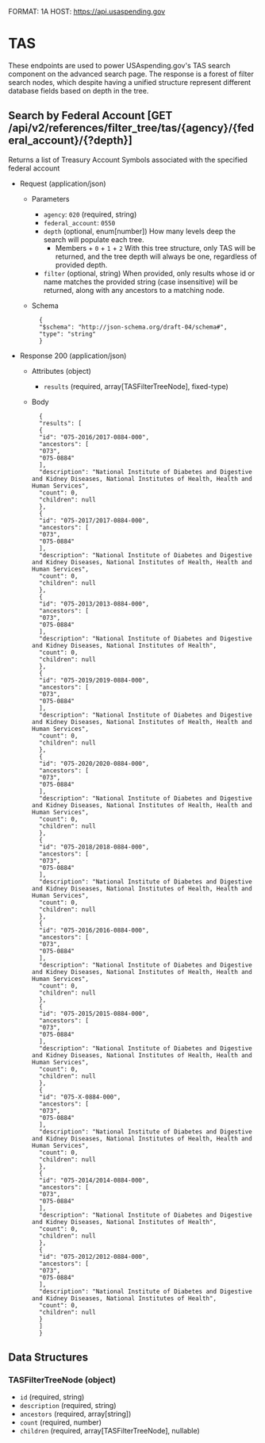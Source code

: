 FORMAT: 1A
HOST: https://api.usaspending.gov

# TAS

These endpoints are used to power USAspending.gov's TAS search component on the advanced search page.
The response is a forest of filter search nodes, which despite having a unified structure represent different
database fields based on depth in the tree.

## Search by Federal Account [GET /api/v2/references/filter_tree/tas/{agency}/{federal_account}/{?depth}]

Returns a list of Treasury Account Symbols associated with the specified federal account
+ Request (application/json)
    + Parameters
        + `agency`: `020` (required, string) 
        + `federal_account`: `0550`
        + `depth` (optional, enum[number]) 
        How many levels deep the search will populate each tree.
            + Members
                    + `0`
                    + `1`
                    + `2` 
        With this tree structure, only TAS will be returned, and the tree depth will always be one, regardless of provided depth.
        + `filter` (optional, string) 
        When provided, only results whose id or name matches the provided string (case insensitive) will be returned, along with any ancestors to a matching node.
    + Schema
        
            {
            "$schema": "http://json-schema.org/draft-04/schema#",
            "type": "string"
            }
    

+ Response 200 (application/json)
    + Attributes (object)
        + `results` (required, array[TASFilterTreeNode], fixed-type)
    + Body

            {
            "results": [
            {
            "id": "075-2016/2017-0884-000",
            "ancestors": [
            "073",
            "075-0884"
            ],
            "description": "National Institute of Diabetes and Digestive and Kidney Diseases, National Institutes of Health, Health and Human Services",
            "count": 0,
            "children": null
            },
            {
            "id": "075-2017/2017-0884-000",
            "ancestors": [
            "073",
            "075-0884"
            ],
            "description": "National Institute of Diabetes and Digestive and Kidney Diseases, National Institutes of Health, Health and Human Services",
            "count": 0,
            "children": null
            },
            {
            "id": "075-2013/2013-0884-000",
            "ancestors": [
            "073",
            "075-0884"
            ],
            "description": "National Institute of Diabetes and Digestive and Kidney Diseases, National Institutes of Health",
            "count": 0,
            "children": null
            },
            {
            "id": "075-2019/2019-0884-000",
            "ancestors": [
            "073",
            "075-0884"
            ],
            "description": "National Institute of Diabetes and Digestive and Kidney Diseases, National Institutes of Health, Health and Human Services",
            "count": 0,
            "children": null
            },
            {
            "id": "075-2020/2020-0884-000",
            "ancestors": [
            "073",
            "075-0884"
            ],
            "description": "National Institute of Diabetes and Digestive and Kidney Diseases, National Institutes of Health, Health and Human Services",
            "count": 0,
            "children": null
            },
            {
            "id": "075-2018/2018-0884-000",
            "ancestors": [
            "073",
            "075-0884"
            ],
            "description": "National Institute of Diabetes and Digestive and Kidney Diseases, National Institutes of Health, Health and Human Services",
            "count": 0,
            "children": null
            },
            {
            "id": "075-2016/2016-0884-000",
            "ancestors": [
            "073",
            "075-0884"
            ],
            "description": "National Institute of Diabetes and Digestive and Kidney Diseases, National Institutes of Health, Health and Human Services",
            "count": 0,
            "children": null
            },
            {
            "id": "075-2015/2015-0884-000",
            "ancestors": [
            "073",
            "075-0884"
            ],
            "description": "National Institute of Diabetes and Digestive and Kidney Diseases, National Institutes of Health, Health and Human Services",
            "count": 0,
            "children": null
            },
            {
            "id": "075-X-0884-000",
            "ancestors": [
            "073",
            "075-0884"
            ],
            "description": "National Institute of Diabetes and Digestive and Kidney Diseases, National Institutes of Health, Health and Human Services",
            "count": 0,
            "children": null
            },
            {
            "id": "075-2014/2014-0884-000",
            "ancestors": [
            "073",
            "075-0884"
            ],
            "description": "National Institute of Diabetes and Digestive and Kidney Diseases, National Institutes of Health",
            "count": 0,
            "children": null
            },
            {
            "id": "075-2012/2012-0884-000",
            "ancestors": [
            "073",
            "075-0884"
            ],
            "description": "National Institute of Diabetes and Digestive and Kidney Diseases, National Institutes of Health",
            "count": 0,
            "children": null
            }
            ]
            }

## Data Structures

### TASFilterTreeNode (object)

+ `id` (required, string)
+ `description` (required, string)
+ `ancestors` (required, array[string])
+ `count` (required, number)
+ `children` (required, array[TASFilterTreeNode], nullable)